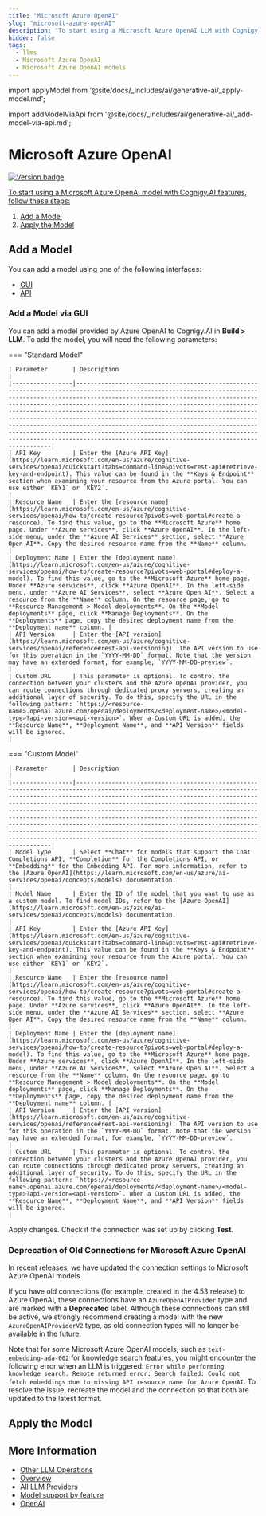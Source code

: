 ```yaml
---
title: "Microsoft Azure OpenAI"
slug: "microsoft-azure-openAI"
description: "To start using a Microsoft Azure OpenAI LLM with Cognigy.AI features, add the LLM and apply it to the corresponding use case."
hidden: false
tags:
  - llms
  - Microsoft Azure OpenAI
  - Microsoft Azure OpenAI models
---
```


import applyModel from '@site/docs/_includes/ai/generative-ai/_apply-model.md';



import addModelViaApi from '@site/docs/_includes/ai/generative-ai/_add-model-via-api.md';



# Microsoft Azure OpenAI

<a href="../../../../release-notes/4.90.md" /><img src="https://img.shields.io/badge/Updated in-v4.90-blue.svg" alt="Version badge" />

To start using a Microsoft Azure OpenAI model with Cognigy.AI features, follow these steps:

1. [Add a Model](#add-a-model)
2. [Apply the Model](#apply-the-model)

## Add a Model

You can add a model using one of the following interfaces:

- [GUI](#add-a-model-via-gui)
- [API](#add-a-model-via-api)

### Add a Model via GUI

You can add a model provided by Azure OpenAI to Cognigy.AI in **Build > LLM**. To add the model, you will need the following parameters:

=== "Standard Model"

    | Parameter       | Description                                                                                                                                                                                                                                                                                                                                                                                                                                                                                                                                                                                                                                   |
    |-----------------|-----------------------------------------------------------------------------------------------------------------------------------------------------------------------------------------------------------------------------------------------------------------------------------------------------------------------------------------------------------------------------------------------------------------------------------------------------------------------------------------------------------------------------------------------------------------------------------------------------------------------------------------------|
    | API Key         | Enter the [Azure API Key](https://learn.microsoft.com/en-us/azure/cognitive-services/openai/quickstart?tabs=command-line&pivots=rest-api#retrieve-key-and-endpoint). This value can be found in the **Keys & Endpoint** section when examining your resource from the Azure portal. You can use either `KEY1` or `KEY2`.                                                                                                                                                                                                                                                                                                                      |
    | Resource Name   | Enter the [resource name](https://learn.microsoft.com/en-us/azure/cognitive-services/openai/how-to/create-resource?pivots=web-portal#create-a-resource). To find this value, go to the **Microsoft Azure** home page. Under **Azure services**, click **Azure OpenAI**. In the left-side menu, under the **Azure AI Services** section, select **Azure Open AI**. Copy the desired resource name from the **Name** column.                                                                                                                                                                                                                    |
    | Deployment Name | Enter the [deployment name](https://learn.microsoft.com/en-us/azure/cognitive-services/openai/how-to/create-resource?pivots=web-portal#deploy-a-model). To find this value, go to the **Microsoft Azure** home page. Under **Azure services**, click **Azure OpenAI**. In the left-side menu, under **Azure AI Services**, select **Azure Open AI**. Select a resource from the **Name** column. On the resource page, go to **Resource Management > Model deployments**. On the **Model deployments** page, click **Manage Deployments**. On the **Deployments** page, copy the desired deployment name from the **Deployment name** column. |
    | API Version     | Enter the [API version](https://learn.microsoft.com/en-us/azure/cognitive-services/openai/reference#rest-api-versioning). The API version to use for this operation in the `YYYY-MM-DD` format. Note that the version may have an extended format, for example, `YYYY-MM-DD-preview`.                                                                                                                                                                                                                                                                                                                                                         |
    | Custom URL      | This parameter is optional. To control the connection between your clusters and the Azure OpenAI provider, you can route connections through dedicated proxy servers, creating an additional layer of security. To do this, specify the URL in the following pattern: `https://<resource-name>.openai.azure.com/openai/deployments/<deployment-name>/<model-type>?api-version=<api-version>`. When a Custom URL is added, the **Resource Name**, **Deployment Name**, and **API Version** fields will be ignored.                                                                                                                             |


=== "Custom Model"

    | Parameter       | Description                                                                                                                                                                                                                                                                                                                                                                                                                                                                                                                                                                                                                                   |
    |-----------------|-----------------------------------------------------------------------------------------------------------------------------------------------------------------------------------------------------------------------------------------------------------------------------------------------------------------------------------------------------------------------------------------------------------------------------------------------------------------------------------------------------------------------------------------------------------------------------------------------------------------------------------------------|
    | Model Type      | Select **Chat** for models that support the Chat Completions API, **Completion** for the Completions API, or **Embedding** for the Embedding API. For more information, refer to the [Azure OpenAI](https://learn.microsoft.com/en-us/azure/ai-services/openai/concepts/models) documentation.                                                                                                                                                                                                                                                                                                                                                |
    | Model Name      | Enter the ID of the model that you want to use as a custom model. To find model IDs, refer to the [Azure OpenAI](https://learn.microsoft.com/en-us/azure/ai-services/openai/concepts/models) documentation.                                                                                                                                                                                                                                                                                                                                                                                                                                   |
    | API Key         | Enter the [Azure API Key](https://learn.microsoft.com/en-us/azure/cognitive-services/openai/quickstart?tabs=command-line&pivots=rest-api#retrieve-key-and-endpoint). This value can be found in the **Keys & Endpoint** section when examining your resource from the Azure portal. You can use either `KEY1` or `KEY2`.                                                                                                                                                                                                                                                                                                                      |
    | Resource Name   | Enter the [resource name](https://learn.microsoft.com/en-us/azure/cognitive-services/openai/how-to/create-resource?pivots=web-portal#create-a-resource). To find this value, go to the **Microsoft Azure** home page. Under **Azure services**, click **Azure OpenAI**. In the left-side menu, under the **Azure AI Services** section, select **Azure Open AI**. Copy the desired resource name from the **Name** column.                                                                                                                                                                                                                    |
    | Deployment Name | Enter the [deployment name](https://learn.microsoft.com/en-us/azure/cognitive-services/openai/how-to/create-resource?pivots=web-portal#deploy-a-model). To find this value, go to the **Microsoft Azure** home page. Under **Azure services**, click **Azure OpenAI**. In the left-side menu, under **Azure AI Services**, select **Azure Open AI**. Select a resource from the **Name** column. On the resource page, go to **Resource Management > Model deployments**. On the **Model deployments** page, click **Manage Deployments**. On the **Deployments** page, copy the desired deployment name from the **Deployment name** column. |
    | API Version     | Enter the [API version](https://learn.microsoft.com/en-us/azure/cognitive-services/openai/reference#rest-api-versioning). The API version to use for this operation in the `YYYY-MM-DD` format. Note that the version may have an extended format, for example, `YYYY-MM-DD-preview`.                                                                                                                                                                                                                                                                                                                                                         |
    | Custom URL      | This parameter is optional. To control the connection between your clusters and the Azure OpenAI provider, you can route connections through dedicated proxy servers, creating an additional layer of security. To do this, specify the URL in the following pattern: `https://<resource-name>.openai.azure.com/openai/deployments/<deployment-name>/<model-type>?api-version=<api-version>`. When a Custom URL is added, the **Resource Name**, **Deployment Name**, and **API Version** fields will be ignored.                                                                                                                             |

Apply changes. Check if the connection was set up by clicking **Test**.

<addModelViaApi />

### Deprecation of Old Connections for Microsoft Azure OpenAI

In recent releases, we have updated the connection settings to Microsoft Azure OpenAI models.

If you have old connections (for example, created in the 4.53 release) to Azure OpenAI,
these connections have an `AzureOpenAIProvider` type and are marked with a **Deprecated** label.
Although these connections can still be active,
we strongly recommend creating a model with the new `AzureOpenAIProviderV2` type,
as old connection types will no longer be available in the future.

Note that for some Microsoft Azure OpenAI models, such as `text-embedding-ada-002` for knowledge search features, you might encounter the following error when an LLM is triggered:
`Error while performing knowledge search. Remote returned error: Search failed: Could not fetch embeddings due to missing API resource name for Azure OpenAI`.
To resolve the issue, recreate the model and the connection so that both are updated to the latest format.

## Apply the Model

<applyModel />

## More Information

- [Other LLM Operations](../other-operations.md)
- [Overview](../overview.md)
- [All LLM Providers](all-providers.md)
- [Model support by feature](../model-support-by-feature.md)
- [OpenAI](openai.md)